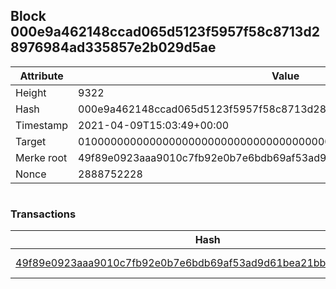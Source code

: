 ## Block 000e9a462148ccad065d5123f5957f58c8713d28976984ad335857e2b029d5ae

Attribute | Value
--- | ---
Height | 9322
Hash | 000e9a462148ccad065d5123f5957f58c8713d28976984ad335857e2b029d5ae
Timestamp | 2021-04-09T15:03:49+00:00
Target | 0100000000000000000000000000000000000000000000000000000000000000
Merke root | 49f89e0923aaa9010c7fb92e0b7e6bdb69af53ad9d61bea21bb2185ff027cf1d
Nonce | 2888752228

```

```

### Transactions

Hash | Amount
--- | ---
[49f89e0923aaa9010c7fb92e0b7e6bdb69af53ad9d61bea21bb2185ff027cf1d](49f89e0923aaa9010c7fb92e0b7e6bdb69af53ad9d61bea21bb2185ff027cf1d.md) | 10.00000000 SKEPTI 
